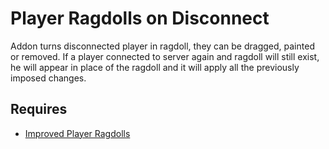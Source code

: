 # Player Ragdolls on Disconnect
Addon turns disconnected player in ragdoll, they can be dragged, painted or removed. If a player connected to server again and ragdoll will still exist, he will appear in place of the ragdoll and it will apply all the previously imposed changes.

## Requires
- [Improved Player Ragdolls](https://github.com/Pika-Software/gmod_improved_player_ragdolls)
